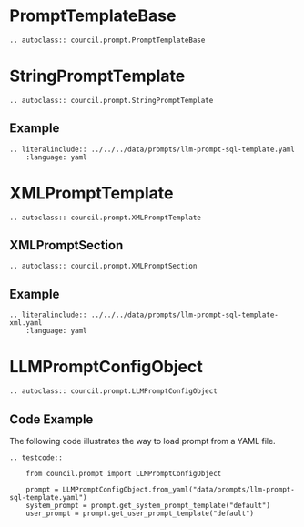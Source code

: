 # PromptTemplateBase

```{eval-rst}
.. autoclass:: council.prompt.PromptTemplateBase
```

# StringPromptTemplate

```{eval-rst}
.. autoclass:: council.prompt.StringPromptTemplate
```

## Example

```{eval-rst}
.. literalinclude:: ../../../data/prompts/llm-prompt-sql-template.yaml
    :language: yaml
```

# XMLPromptTemplate

```{eval-rst}
.. autoclass:: council.prompt.XMLPromptTemplate
```

## XMLPromptSection

```{eval-rst}
.. autoclass:: council.prompt.XMLPromptSection
```

## Example

```{eval-rst}
.. literalinclude:: ../../../data/prompts/llm-prompt-sql-template-xml.yaml
    :language: yaml
```

# LLMPromptConfigObject

```{eval-rst}
.. autoclass:: council.prompt.LLMPromptConfigObject
```

## Code Example

The following code illustrates the way to load prompt from a YAML file.
```{eval-rst}
.. testcode::

    from council.prompt import LLMPromptConfigObject

    prompt = LLMPromptConfigObject.from_yaml("data/prompts/llm-prompt-sql-template.yaml")
    system_prompt = prompt.get_system_prompt_template("default")
    user_prompt = prompt.get_user_prompt_template("default")
```
